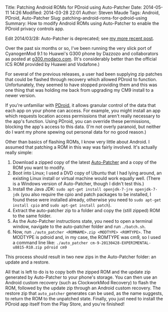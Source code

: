 Title: Patching Android ROMs for PDroid using Auto-Patcher
Date: 2014-05-11 14:26
Modified: 2014-03-28 22:01
Author: Steven Maude
Tags: Android, PDroid, Auto-Patcher
Slug: patching-android-roms-for-pdroid-using
Summary: How to modify Android ROMs using Auto-Patcher to enable the PDroid privacy controls app.

Edit 2014/03/28: Auto-Patcher is deprecated; see [my more recent
post](http://www.stevenmaude.co.uk/2014/03/phone-upgrades-and-privacy-downgrades.html).

Over the past six months or so, I've been running the very slick port of
CyanogenMod 9.1 to Huawei's G300 phone by Dazzozo and collaborators as
posted at [g300.modaco.com](http://g300.modaco.com/). (It's considerably
better than the official ICS ROM provided by Huawei and Vodafone.)

For several of the previous releases, a user had been supplying zip
patches that could be flashed through recovery which allowed PDroid to
function. Unfortunately, they seemed to have stopped providing them and
this was one thing that was holding me back from upgrading my CM9
install to a newer version.

If you're unfamiliar with
[PDroid](https://play.google.com/store/apps/details?id=com.privacy.pdroid),
it allows granular control of the data that each app on your phone can
access. For example, you might install an app which requests location
access permissions that aren't really necessary to the app's function.
Using PDroid, you can override these permissions, blocking the app's
access to this data. (I'm not overly paranoid, but neither do I want my
phone spewing out personal data for no good reason.)

Other than basics of flashing ROMs, I know very little about Android. I
assumed that patching a ROM in this way was fairly involved. It's
actually really simple:

1.  Download a zipped copy of the latest
    [Auto-Patcher](https://github.com/mateor/auto-patcher) and a copy of
    the ROM you want to modify.
2.  Boot into Linux; I used a DVD copy of Ubuntu that I had lying
    around, an existing Linux install or virtual machine would work
    equally well. (There is a Windows version of Auto-Patcher, though I
    didn't test this.)
3.  Install the Java JDK: `sudo apt-get install openjdk-7-jre
    openjdk-7-jdk` (you also require the cpio and patch packages
    to be installed, I found these were installed already, otherwise you
    need to `sudo apt-get install cpio` and `sudo apt-get install patch`).
4.  Extract the auto-patcher zip to a folder and copy the (still zipped)
    ROM to the same folder.
5.  As the Auto-Patcher instructions state, you need to open a terminal
    window, navigate to the auto-patcher folder and run `./batch.sh`.
6.  Now, run `./auto_patcher <ROMNAME>.zip <MODTYPE> <ROMTYPE>`.
    The MODTYPE is pdroid and, in my case, the ROMTYPE was cm9, so I
    used a command line like: `./auto_patcher
    cm-9-20130428-EXPERIMENTAL-u8815-R10.zip pdroid cm9`

This process should result in two new zips in the Auto-Patcher folder:
an update and a restore.

All that is left to do is to copy both the zipped ROM and the update zip
generated by Auto-Patcher to your phone's storage. You can then use an
Android custom recovery (such as ClockworkMod Recovery) to flash the
ROM, followed by the update zip through an Android custom recovery. The
restore zip that `auto_patcher` generates can be used, as the name
suggests, to return the ROM to the unpatched state. Finally, you just
need to install the PDroid app itself from the Play Store, and you're
finished!
